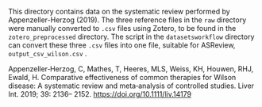 This directory contains data on the systematic review performed by Appenzeller-Herzog (2019). The three reference files in the `raw` directory were manually converted to `.csv` files using Zotero, to be found in the `zotero_preprocessed` directory. The script in the `datasetsworkflow` directory can convert these three `.csv` files into one file, suitable for ASReview, `output_csv_wilson.csv` .

Appenzeller‐Herzog, C, Mathes, T, Heeres, MLS, Weiss, KH, Houwen, RHJ, Ewald, H. Comparative effectiveness of common therapies for Wilson disease: A systematic review and meta‐analysis of controlled studies. Liver Int. 2019; 39: 2136– 2152. https://doi.org/10.1111/liv.14179
